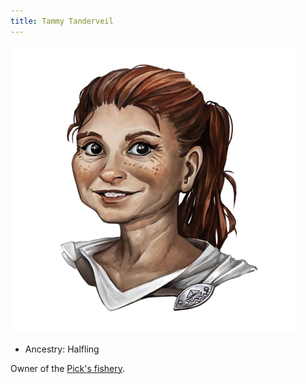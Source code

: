 ```yaml
---
title: Tammy Tanderveil
---
```


![Tammy Tanderveil](./img/tammy-tanderveil.png)
- Ancestry: Halfling



Owner of the [Pick's fishery](../../Regions/kingsland-south/Settlements/picks-welcome.md#picks-fishery).